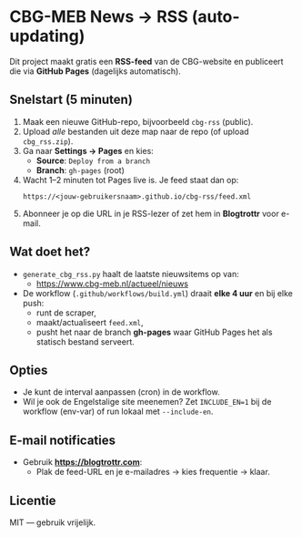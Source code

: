 # CBG-MEB News → RSS (auto-updating)

Dit project maakt gratis een **RSS-feed** van de CBG-website en publiceert die via **GitHub Pages** (dagelijks automatisch).

## Snelstart (5 minuten)
1. Maak een nieuwe GitHub-repo, bijvoorbeeld `cbg-rss` (public).
2. Upload *alle* bestanden uit deze map naar de repo (of upload `cbg_rss.zip`).
3. Ga naar **Settings → Pages** en kies:
   - **Source**: `Deploy from a branch`
   - **Branch**: `gh-pages` (root)
4. Wacht 1–2 minuten tot Pages live is. Je feed staat dan op:
   ```
   https://<jouw-gebruikersnaam>.github.io/cbg-rss/feed.xml
   ```
5. Abonneer je op die URL in je RSS-lezer of zet hem in **Blogtrottr** voor e-mail.

## Wat doet het?
- `generate_cbg_rss.py` haalt de laatste nieuwsitems op van:
  - https://www.cbg-meb.nl/actueel/nieuws
- De workflow (`.github/workflows/build.yml`) draait **elke 4 uur** en bij elke push:
  - runt de scraper,
  - maakt/actualiseert `feed.xml`,
  - pusht het naar de branch **gh-pages** waar GitHub Pages het als statisch bestand serveert.

## Opties
- Je kunt de interval aanpassen (cron) in de workflow.
- Wil je ook de Engelstalige site meenemen? Zet `INCLUDE_EN=1` bij de workflow (env-var) of run lokaal met `--include-en`.

## E-mail notificaties
- Gebruik **https://blogtrottr.com**:
  - Plak de feed-URL en je e-mailadres → kies frequentie → klaar.

## Licentie
MIT — gebruik vrijelijk.

